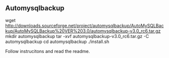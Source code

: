 ## Automysqlbackup

  wget http://downloads.sourceforge.net/project/automysqlbackup/AutoMySQLBackup/AutoMySQLBackup%20VER%203.0/automysqlbackup-v3.0_rc6.tar.gz
  mkdir automysqlbackup
  tar -xvf automysqlbackup-v3.0_rc6.tar.gz -C automysqlbackup
  cd automysqlbackup
  ./install.sh
  
  Follow instrucitons and read the readme.
